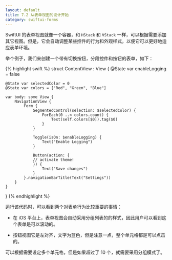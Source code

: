 ```yaml
---
layout: default
title: 7.2 从表单视图的设计开始
category: swiftui-forms
---
```


SwiftUI 的表单视图就像一个容器，和 `HStack` 和 `VStack` 一样，可以根据需要添加其它视图。但是，它会自动调整某些控件的行为和外观样式，以便它可以更好地适应表单环境。

举个例子，我们来创建一个带有切换按钮，分段控件和按钮的表单，如下：

{% highlight swift %}
struct ContentView : View {
    @State var enableLogging = false

    @State var selectedColor = 0
    @State var colors = ["Red", "Green", "Blue"]

    var body: some View {
        NavigationView {
            Form {
                SegmentedControl(selection: $selectedColor) {
                    ForEach(0 ..< colors.count) {
                        Text(self.colors[$0]).tag($0)
                    }
                }

                Toggle(isOn: $enableLogging) {
                    Text("Enable Logging")
                }

                Button(action: {
                // activate theme!
                }) {
                    Text("Save changes")
                }
            }.navigationBarTitle(Text("Settings"))
        }
    }
}
{% endhighlight %}

运行该代码时，可以看到两个对表单行为比较重要的事情：

* 在 iOS 平台上，表单视图会自动采用分组列表的的样式，因此用户可以看到这个表单是可以滚动的。

* 按钮视图它是左对齐，文字为蓝色，但是注意一点，整个单元格都是可以点击的。

可以根据需要设定多个单元格，但是如果超过了 10 个，就需要采用分组模式了。


